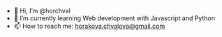 - 👋 Hi, I’m @horchval
- 🌱 I’m currently learning Web development with Javascript and Python
- 📫 How to reach me: horakova.chvalova@gmail.com

<!---
horchval/horchval is a ✨ special ✨ repository because its `README.md` (this file) appears on your GitHub profile.
You can click the Preview link to take a look at your changes.
--->
